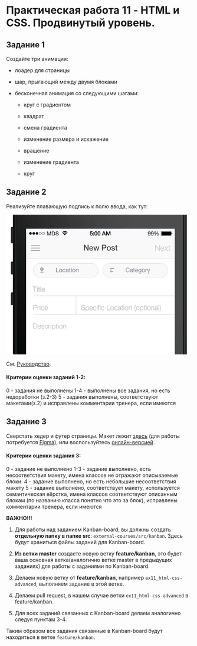 # Практическая работа 11 - HTML и CSS. Продвинутый уровень.

## Задание 1

Создайте три анимации:

-   лоадер для страницы

-   шар, прыгающий между двумя блоками

-   бесконечная анимация со следующими шагами:

    -   круг с градиентом

    -   квадрат

    -   смена градиента

    -   изменение размера и искажение

    -   вращение

    -   изменение градиента

    -   круг

## Задание 2

Реализуйте плавающую подпись к полю ввода, как тут:

![Макет](assets/images/form-animation-_gif_.gif)

См. [Руководство](https://snook.ca/archives/html_and_css/floated-label-pattern-css).

#### Критерии оценки заданий 1-2: 
0 - задания не выполнены
1-4 - выполнены все задания, но есть недоработки (з.2-3)
5 - задания выполнены, соответствуют макетами(з.2) и исправлены комментарии тренера, если имеются

## Задание 3
Сверстать хедер и футер страницы. Макет лежит [здесь](assets/images/Kanban.fig) (для работы потребуется [Figma](https://figma.com)), или воспользуйтесь  [онлайн-версией](https://www.figma.com/file/NUMbMR5pCisMuGNIhxgQI4/Kanban?node-id=1%3A2).

#### Критерии оценки задания 3: 
0 - задание не выполнено
1-3 - задание выполнено, есть несоответствия макету, имена классов не отражают описываемые блоки.
4 - задание выполнено, но есть небольшие несоответствия макету
5 - задание выполнено, соответствует макету, используется семантическая вёрстка, имена классов соответствуют описанным блокам (по названию класса понятно что это за блок), исправлены комментарии тренера, если имеются

**ВАЖНО!!!**

1. Для работы над заданием Kanban-board, вы должны создать **отдельную папку в папке src**: `external-courses/src/kanban`. Здесь будут храниться файлы заданий для Kanban-board.

2. **Из ветки master** создаете новую ветку **feature/kanban**, это будет ваша основная ветка(аналогично ветке master в предыдущих заданиях) для работы с заданиями по Kanban-board.

3. Делаем новую ветку от **feature/kanban**, например `ex11_html-css-advanced`, выполняем задание в этой ветке.

4.  Делаем pull request, в нашем случае ветки `ex11_html-css-advanced` в feature/kanban.

5. Для всех заданий связанных с Kanban-board делаем аналогично следуя пунктам 3-4.

Таким образом все задания связанные в Kanban-board будут находиться в ветке `feature/kanban`.
